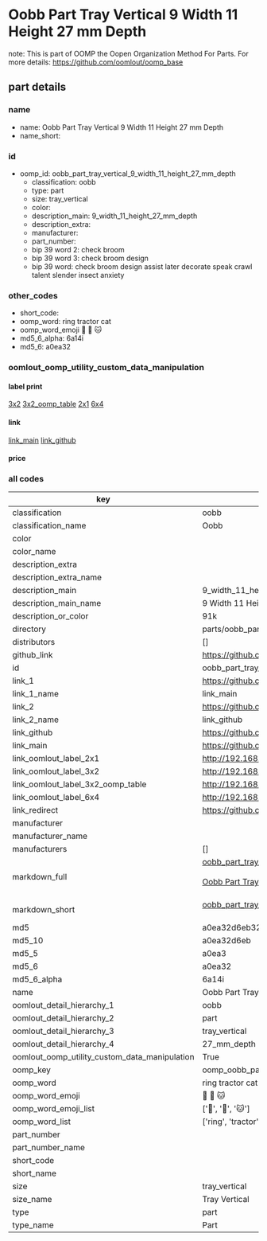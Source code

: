 # Oobb Part Tray Vertical 9 Width 11 Height 27 mm Depth  

note: This is part of OOMP the Oopen Organization Method For Parts. For more details: https://github.com/oomlout/oomp_base

##  part details
  







### name
* name: Oobb Part Tray Vertical 9 Width 11 Height 27 mm Depth
* name_short: 
### id
* oomp_id: oobb_part_tray_vertical_9_width_11_height_27_mm_depth
  * classification: oobb
  * type: part
  * size: tray_vertical
  * color: 
  * description_main: 9_width_11_height_27_mm_depth
  * description_extra: 
  * manufacturer: 
  * part_number: 
  * bip 39 word 2: check broom
  * bip 39 word 3: check broom design
  * bip 39 word: check broom design assist later decorate speak crawl talent slender insect anxiety

### other_codes
* short_code: 
* oomp_word: ring tractor cat
* oomp_word_emoji :ring: :tractor: :cat:
* md5_6_alpha: 6a14i
* md5_6: a0ea32






### oomlout_oomp_utility_custom_data_manipulation
#### label print
[3x2](http://192.168.1.245:1112/?label=oomp%206a14i)
[3x2_oomp_table](http://192.168.1.108:1112/?label=oomp%206a14i)
[2x1](http://192.168.1.242:1112/?label=oomp%206a14i)
[6x4](http://192.168.1.55:1112/?label=oomp%206a14i)    

#### link

[link_main](https://github.com/oomlout/oomlout_oomp_version_1_messy/tree/main/parts/oobb_part_tray_vertical_9_width_11_height_27_mm_depth) [link_github](https://github.com/oomlout/oomlout_oomp_version_1_messy/tree/main/parts/oobb_part_tray_vertical_9_width_11_height_27_mm_depth)                             

#### price







### all codes 
| key | value |  
| --- | --- |  
| classification | oobb |  
| classification_name | Oobb |  
| color |  |  
| color_name |  |  
| description_extra |  |  
| description_extra_name |  |  
| description_main | 9_width_11_height_27_mm_depth |  
| description_main_name | 9 Width 11 Height 27 mm Depth |  
| description_or_color | 91k |  
| directory | parts/oobb_part_tray_vertical_9_width_11_height_27_mm_depth |  
| distributors | [] |  
| github_link | https://github.com/oomlout/oomlout_oomp_part_src/tree/main/parts/oobb_part_tray_vertical_9_width_11_height_27_mm_depth |  
| id | oobb_part_tray_vertical_9_width_11_height_27_mm_depth |  
| link_1 | https://github.com/oomlout/oomlout_oomp_version_1_messy/tree/main/parts/oobb_part_tray_vertical_9_width_11_height_27_mm_depth |  
| link_1_name | link_main |  
| link_2 | https://github.com/oomlout/oomlout_oomp_version_1_messy/tree/main/parts/oobb_part_tray_vertical_9_width_11_height_27_mm_depth |  
| link_2_name | link_github |  
| link_github | https://github.com/oomlout/oomlout_oomp_version_1_messy/tree/main/parts/oobb_part_tray_vertical_9_width_11_height_27_mm_depth |  
| link_main | https://github.com/oomlout/oomlout_oomp_version_1_messy/tree/main/parts/oobb_part_tray_vertical_9_width_11_height_27_mm_depth |  
| link_oomlout_label_2x1 | http://192.168.1.242:1112/?label=oomp%206a14i |  
| link_oomlout_label_3x2 | http://192.168.1.245:1112/?label=oomp%206a14i |  
| link_oomlout_label_3x2_oomp_table | http://192.168.1.108:1112/?label=oomp%206a14i |  
| link_oomlout_label_6x4 | http://192.168.1.55:1112/?label=oomp%206a14i |  
| link_redirect | https://github.com/oomlout/oomlout_oomp_version_1_messy/tree/main/parts/oobb_part_tray_vertical_9_width_11_height_27_mm_depth |  
| manufacturer |  |  
| manufacturer_name |  |  
| manufacturers | [] |  
| markdown_full | [oobb_part_tray_vertical_9_width_11_height_27_mm_depth](none)<br>[](none)<br>[Oobb Part Tray Vertical 9 Width 11 Height 27 Mm Depth](none)<br><br> |  
| markdown_short | [oobb_part_tray_vertical_9_width_11_height_27_mm_depth](none)<br><br> |  
| md5 | a0ea32d6eb32ba18e43ea0dc77873138 |  
| md5_10 | a0ea32d6eb |  
| md5_5 | a0ea3 |  
| md5_6 | a0ea32 |  
| md5_6_alpha | 6a14i |  
| name | Oobb Part Tray Vertical 9 Width 11 Height 27 mm Depth |  
| oomlout_detail_hierarchy_1 | oobb |  
| oomlout_detail_hierarchy_2 | part |  
| oomlout_detail_hierarchy_3 | tray_vertical |  
| oomlout_detail_hierarchy_4 | 27_mm_depth |  
| oomlout_oomp_utility_custom_data_manipulation | True |  
| oomp_key | oomp_oobb_part_tray_vertical_9_width_11_height_27_mm_depth |  
| oomp_word | ring tractor cat |  
| oomp_word_emoji | :ring: :tractor: :cat: |  
| oomp_word_emoji_list | [':ring:', ':tractor:', ':cat:'] |  
| oomp_word_list | ['ring', 'tractor', 'cat'] |  
| part_number |  |  
| part_number_name |  |  
| short_code |  |  
| short_name |  |  
| size | tray_vertical |  
| size_name | Tray Vertical |  
| type | part |  
| type_name | Part |  
